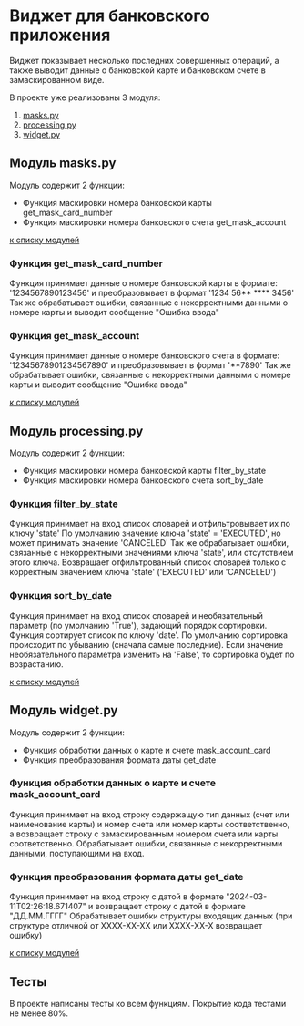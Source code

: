 # Виджет для банковского приложения
 Виджет показывает несколько последних совершенных
 операций, а также выводит данные о банковской карте 
 и банковском счете в замаскированном виде.

<a id=menu> В проекте уже реализованы 3 модуля: </a>

1. [masks.py](#a-idmasks-модуль-maskspy-a)
2. [processing.py](#processing)
3. [widget.py](#widget)

## <a id=masks> Модуль masks.py </a>
Модуль содержит 2 функции:
- Функция маскировки номера банковской карты get_mask_card_number
- Функция маскировки номера банковского счета get_mask_account

[к списку модулей](#menu)

### Функция get_mask_card_number
Функция принимает данные о номере банковской карты в формате:
'1234567890123456' и преобразовывает в формат '1234 56** **** 3456'
Так же обрабатывает ошибки, связанные с некорректными данными о номере карты
и выводит сообщение "Ошибка ввода"

### Функция get_mask_account
Функция принимает данные о номере банковского счета в формате:
'12345678901234567890' и преобразовывает в формат '**7890'
Так же обрабатывает ошибки, связанные с некорректными данными о номере карты
и выводит сообщение "Ошибка ввода"

[к списку модулей](#menu)

## <a id = processing> Модуль processing.py </a>
Модуль содержит 2 функции:
- Функция маскировки номера банковской карты filter_by_state
- Функция маскировки номера банковского счета sort_by_date

### Функция filter_by_state
Функция принимает на вход список словарей и отфильтровывает их по ключу 'state'
По умолчанию значение ключа 'state' = 'EXECUTED', но может принимать значение 'CANCELED'
Так же обрабатывает ошибки, связанные с некорректными значениями ключа 'state',
или отсутствием этого ключа.
Возвращает отфильтрованный список словарей только с корректным значением ключа 'state' ('EXECUTED' или 'CANCELED')

### Функция sort_by_date
Функция принимает на вход список словарей и необязательный параметр (по умолчанию 'True'), задающий порядок сортировки.
Функция сортирует список по ключу 'date'.
По умолчанию сортировка происходит по убыванию (сначала самые последние).
Если значение необязательного параметра изменить на 'False', то сортировка будет по возрастанию.

[к списку модулей](#menu)
## <a id = widget> Модуль widget.py </a>

Модуль содержит 2 функции:
- Функция обработки данных о карте и счете mask_account_card
- Функция преобразования формата даты get_date

### Функция обработки данных о карте и счете mask_account_card
Функция принимает на вход строку содержащую тип данных (счет или наименование карты)
и номер счета или номер карты соответственно,
а возвращает строку с замаскированным номером счета или карты соответственно.
Обрабатывает ошибки, связанные с некорректными данными, поступающими на вход.



### Функция преобразования формата даты get_date
Функция принимает на вход строку с датой в формате "2024-03-11T02:26:18.671407"
и возвращает строку с датой в формате "ДД.ММ.ГГГГ"
Обрабатывает ошибки структуры входящих данных 
(при структуре отличной от ХХХХ-ХХ-ХХ или ХХХХ-ХХ-Х возвращает ошибку)

[к списку модулей](#menu)

## Тесты

В проекте написаны тесты ко всем функциям. 
Покрытие кода тестами не менее 80%.